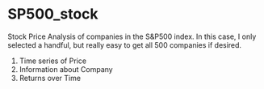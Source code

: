 # SP500_stock
Stock Price Analysis of companies in the S&P500 index. In this case, I only selected a handful, but really easy to get all 500 companies if desired.

1) Time series of Price
2) Information about Company
3) Returns over Time
